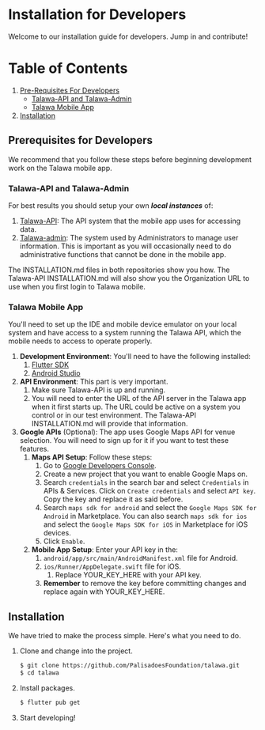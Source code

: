 # Installation for Developers
Welcome to our installation guide for developers. Jump in and contribute!

# Table of Contents

1. [Pre-Requisites For Developers](#prerequisites-for-developers)
    - [Talawa-API and Talawa-Admin](#talawa-api-and-talawa-admin) 
    - [Talawa Mobile App](#talawa-mobile-app) 
1. [Installation](#installation)

## Prerequisites for Developers
We recommend that you follow these steps before beginning development work on the Talawa mobile app.
### Talawa-API and Talawa-Admin

For best results you should setup your own **_local instances_** of:
1. [Talawa-API](https://github.com/PalisadoesFoundation/talawa-api): The API system that the mobile app uses for accessing data.
1. [Talawa-admin](https://github.com/PalisadoesFoundation/talawa-admin): The system used by Administrators to manage user information. This is important as you will occasionally need to do administrative functions that cannot be done in the mobile app.

The INSTALLATION.md files in both repositories show you how. The Talawa-API INSTALLATION.md will also show you the Organization URL to use when you first login to Talawa mobile.

### Talawa Mobile App
You'll need to set up the IDE and mobile device emulator on your local system and have access to a system running the Talawa API, which the mobile needs to access to operate properly.

1. **Development Environment**: You'll need to have the following installed:
    1. [Flutter SDK](https://flutter.dev/docs/get-started/install)
    1. [Android Studio](https://developer.android.com/studio)
1. **API Environment**: This part is very important.
    1. Make sure Talawa-API is up and running.
    1. You will need to enter the URL of the API server in the Talawa app when it first starts up. The URL could be active on a system you control or in our test environment. The Talawa-API INSTALLATION.md will provide that information.
1. **Google APIs** (Optional): The app uses Google Maps API for venue selection. You will need to sign up for it if you want to test these features.
    1. **Maps API Setup**: Follow these steps:
        1. Go to [Google Developers Console](https://console.cloud.google.com).
        1. Create a new project that you want to enable Google Maps on.
        1. Search `credentials` in the search bar and select `Credentials` in APIs & Services. Click on `Create credentials` and select `API key`. Copy the key and replace it as said before.
        1. Search `maps sdk for android` and select the `Google Maps SDK for Android` in Marketplace. You can also search `maps sdk for ios` and select the `Google Maps SDK for iOS` in Marketplace for iOS devices.
        1. Click `Enable`.
    1. **Mobile App Setup**: Enter your API key in the:
        1. `android/app/src/main/AndroidManifest.xml` file for Android.
        1. `ios/Runner/AppDelegate.swift` file for iOS.
            1. Replace YOUR_KEY_HERE with your API key.
        1. **Remember** to remove the key before committing changes and replace again with YOUR_KEY_HERE.

## Installation

We have tried to make the process simple. Here's what you need to do.

1. Clone and change into the project.
    ```sh
    $ git clone https://github.com/PalisadoesFoundation/talawa.git
    $ cd talawa
    ```
1. Install packages.
    ```sh
    $ flutter pub get
    ```
1. Start developing!
